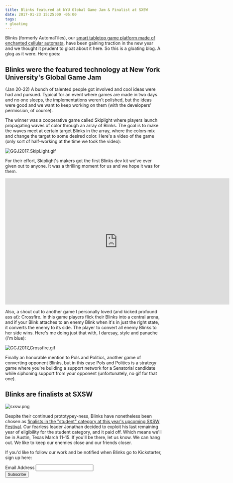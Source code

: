 ```yaml
---
title: Blinks featured at NYU Global Game Jam & Finalist at SXSW
date: 2017-01-23 15:25:00 -05:00
tags:
- gloating
---
```


Blinks (formerly AutomaTiles), our [smart tabletop game platform made of enchanted cellular automata](http://move38.com/blog/a-board-game-that-thinks/), have been gaining traction in the new year and we thought it prudent to gloat about it here. So this is a gloating blog. A glog as it were. Here goes:

## Blinks were the featured technology at New York University's Global Game Jam

\(Jan 20-22) A bunch of talented people got involved and cool ideas were had and pursued. Typical for an event where games are made in two days and no one sleeps, the implementations weren't polished, but the ideas were good and we want to keep working on them (with the developers' permission, of course).

The winner was a cooperative game called Skiplight where players launch propagating waves of color through an array of Blinks. The goal is to make the waves meet at certain target Blinks in the array, where the colors mix and change the target to some desired color. Here's a video of the game (only sort of half-working at the time we took the video):

![GGJ2017_SkipLight.gif](/uploads/GGJ2017_SkipLight.gif)

For their effort, Skiplight's makers got the first Blinks dev kit we've ever given out to anyone. It was a thrilling moment for us and we hope it was for them.

<iframe width="720" height="405" src="https://www.youtube.com/embed/XDq2bymAuiI" frameborder="0" allowfullscreen></iframe>

Also, a shout out to another game I personally loved (and kicked profound ass at): Crossfire. In this game players flick their Blinks into a central arena, and if your Blink attaches to an enemy Blink when it's in just the right state, it converts the enemy to its side. The player to convert all enemy Blinks to her side wins. Here's me doing just that with, I daresay, style and panache (i'm blue):

![GGJ2017_Crossfire.gif](/uploads/GGJ2017_Crossfire.gif)

Finally an honorable mention to Pols and Politics, another game of converting opponent Blinks, but in this case Pols and Politics is a strategy game where you're building a support network for a Senatorial candidate while siphoning support from your opponent (unfortunately, no gif for that one).

## Blinks are finalists at SXSW

![sxsw.png](/uploads/sxsw.png)

Despite their continued prototypey-ness, Blinks have nonetheless been chosen as [finalists in the "student" category  at this year's upcoming SXSW Festival](https://www.sxsw.com/interactive/2017/interactive-innovation-awards-65-finalists/). Our fearless leader Jonathan decided to exploit his last remaining year of eligibility for the student category, and it paid off. Which means we'll be in Austin, Texas March 11-15. If you'll be there, let us know. We can hang out. We like to keep our enemies close and our friends closer.

If you'd like to follow our work and be notified when Blinks go to Kickstarter, sign up here:

<!-- Begin MailChimp Signup Form -->
<link href="//cdn-images.mailchimp.com/embedcode/classic-10_7.css" rel="stylesheet" type="text/css">
<style type="text/css">
\#mc_embed_signup{background:#fff; padding:0 10px 0 0px; margin:0 0 20px 0; max-width:300px; clear:left;}
</style>
<div id="mc_embed_signup">
<form action="//automatiles.us14.list-manage.com/subscribe/post?u=7857fa104de3ffc5bbe78d94c&id=c82a234f7c" method="post" id="mc-embedded-subscribe-form" name="mc-embedded-subscribe-form" class="validate" target="_blank" novalidate>
<div id="mc_embed_signup_scroll">
<div class="mc-field-group">
<label for="mce-EMAIL">Email Address</label>
<input type="email" value="" name="EMAIL" class="required email" id="mce-EMAIL">
</div>
<div id="mce-responses" class="clear">
<div class="response" id="mce-error-response" style="display:none"></div>
<div class="response" id="mce-success-response" style="display:none"></div>
</div>    <!-- real people should not fill this in and expect good things - do not remove this or risk form bot signups-->
<div style="position: absolute; left: -5000px;" aria-hidden="true"><input type="text" name="b_7857fa104de3ffc5bbe78d94c_c82a234f7c" tabindex="-1" value=""></div>
<div class="clear"><input type="submit" value="Subscribe" name="subscribe" id="mc-embedded-subscribe" class="button"></div>
</div>
</form>
</div>
<script type='text/javascript' src='//s3.amazonaws.com/downloads.mailchimp.com/js/mc-validate.js'></script><script type='text/javascript'>(function($) {window.fnames = new Array(); window.ftypes = new Array();fnames\[0\]='EMAIL';ftypes\[0\]='email';fnames\[1\]='FNAME';ftypes\[1\]='text';fnames\[2\]='LNAME';ftypes\[2\]='text';}(jQuery));var $mcj = jQuery.noConflict(true);</script>
<!--End mc_embed_signup-->